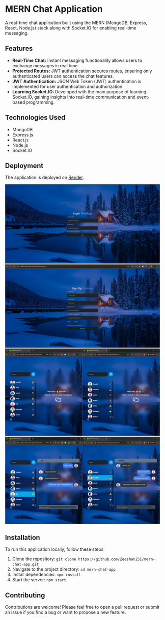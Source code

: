 # MERN Chat Application

A real-time chat application built using the MERN (MongoDB, Express, React, Node.js) stack along with Socket.IO for enabling real-time messaging.

## Features

- **Real-Time Chat:** Instant messaging functionality allows users to exchange messages in real time.
- **Protected Routes:** JWT authentication secures routes, ensuring only authenticated users can access the chat features.
- **JWT Authentication:** JSON Web Token (JWT) authentication is implemented for user authentication and authorization.
- **Learning Socket.IO:** Developed with the main purpose of learning Socket.IO, gaining insights into real-time communication and event-based programming.

## Technologies Used

- MongoDB
- Express.js
- React.js
- Node.js
- Socket.IO




## Deployment

The application is deployed on [Render](https://zeeshan-mern-chat-app.onrender.com).


![Login](Login.png)
![Signup](Signup.png)
![Home](Home.png)
![Chat](Chat.png)

## Installation

To run this application locally, follow these steps:

1. Clone the repository: `git clone https://github.com/Zeeshan251/mern-chat-app.git`
2. Navigate to the project directory: `cd mern-chat-app`
3. Install dependencies: `npm install`
4. Start the server: `npm start`

## Contributing

Contributions are welcome! Please feel free to open a pull request or submit an issue if you find a bug or want to propose a new feature.





